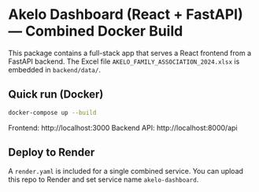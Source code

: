 # Akelo Dashboard (React + FastAPI) — Combined Docker Build

This package contains a full-stack app that serves a React frontend from a FastAPI backend.
The Excel file `AKELO_FAMILY_ASSOCIATION_2024.xlsx` is embedded in `backend/data/`.

## Quick run (Docker)
```bash
docker-compose up --build
```
Frontend: http://localhost:3000
Backend API: http://localhost:8000/api

## Deploy to Render
A `render.yaml` is included for a single combined service. You can upload this repo to Render and set service name `akelo-dashboard`.
